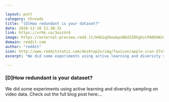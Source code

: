 ```yaml
---

layout: post
category: threads
title: "[D]How redundant is your dataset?"
date: 2020-12-10 11:38:31
link: https://vrhk.co/3ozzVr6
image: https://external-preview.redd.it/H4b1qZmowbpxNEdZZOhgXzcPA0OXWJo75tx_zF9S_tA.jpg?width=1200&height=628.272251309&auto=webp&crop=1200:628.272251309,smart&s=5108318b9c1a0a0cc9485e38d440c0579b133135
domain: reddit.com
author: "reddit"
icon: http://www.redditstatic.com/desktop2x/img/favicon/apple-icon-57x57.png
excerpt: "We did some experiments using active learning and diversity sampling on video data. Check out the full blog post here:..."

---
```


### [D]How redundant is your dataset?

We did some experiments using active learning and diversity sampling on video data. Check out the full blog post here:...